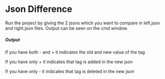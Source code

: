 # Json Difference
Run the project by giving the 2 jsons which you want to compare in left.json and right.json files. Output can be seen on the cmd window.

##### Output

If you have both - and + it indicates the old and new value of the tag

If you have only + it indicates that tag is added in the new json

If you have only - it indicates that tag is deleted in the new json
